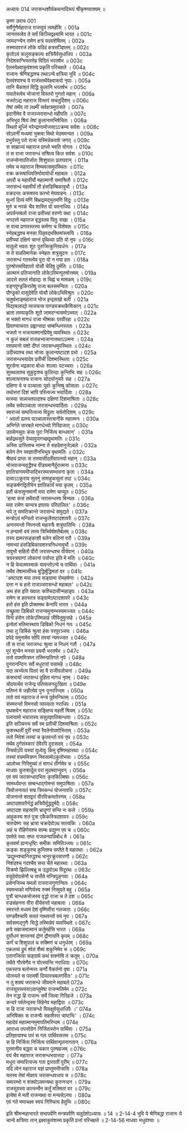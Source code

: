 अध्यायः 014
जरासन्धशौर्यकथनादिरूपं श्रीकृष्णवाक्यम् ॥
	
कृष्ण उवाच 	001  
सर्वैर्गुणैर्महाराज राजसूयं त्वमर्हसि ।	001a  
जानतस्त्वेव ते सर्वं किञ्चिद्वक्ष्यामि भारत ॥	001c  
जामदग्न्येन रामेण क्षत्रं यदवशेषितम् ।	002a  
तस्मादवरजं लोके यदिदं क्षत्रसञ्ज्ञितम् ॥	002c  
कृतोऽयं कलुसङ्कल्पः क्षत्रियैर्वसुधाधिप ।	003a  
निदेशवाग्भिस्तत्तेह विदितं भरतर्षभ ॥	003c  
ऐलस्येक्ष्वाकुवंशस्य प्रकृतिं परिचक्षते ।	004a  
राजानः श्रेणिबद्धाश्च तथाऽन्ये क्षत्रिया भुवि ॥	004c  
ऐलवंश्याश्च ये राजंस्तथैवेक्ष्वाकवो नृपाः ।	005a  
तानि चैकशतं विद्धि कुलानि भरतर्षभ ॥	005c  
ययातेस्त्वेव भोजानां विस्तरो गुणतो महान् ।	006a  
भजतेऽद्य महाराज विस्तरं सचतुर्दिशम् ॥	006c  
तेषां तथैव तां लक्ष्मीं सर्वक्षत्रमुपासते ।	007a  
इदानीमेव वै राजञ्जरासन्धो महीपतिः ॥	007c  
अभिभूय श्रियं तेषां कुलानामभिषेचितः ।	008a  
स्थितो मूर्ध्नि नरेन्द्राणामोजसाऽऽक्रम्य सर्वशः ॥	008c  
सोऽवनीं मध्यमां भुक्त्वा मिथो भेदममन्यत ।	009a  
प्रभुर्यस्तु परो राजा यस्मिन्नेकवशे जगत् ॥	009c  
स साम्राज्यं महाराज प्राप्तो भवति योगतः ।	010a  
तं स राजा जरासन्धं संश्रित्य किल सर्वशः ॥	010c  
राजन्सेनापतिर्जातः शिशुपालः प्रतापवान् ।	011a  
तमेव च महाराज शिष्यवत्समुपस्थितः ॥	011c  
वक्रः करूषाधिपतिर्मायायोधी महाबलः ।	012a  
अपरौ च महावीर्यौ महात्मानौ समाश्रितौ ॥	012c  
जरासन्धं महावीर्यं तौ हंसडिम्बिकावुभौ ।	013a  
वक्रदन्तः करूषस्य करभो मेघवाहनः ।	013c  
मूर्ध्ना दिव्यं मणिं बिभ्रद्यमद्भुतमणिं विदुः ॥	013e  
मुरुं च नरकं चैव शास्ति यो यवनाधिपः ।	014a  
अपर्यन्तबलो राजा प्रतीच्यां वरुणो यथा ॥	014c  
भगदत्तो महाराज वृद्धस्तव पितुः सखा ।	015a  
स वाचा प्रणतस्तस्य कर्मणा च विशेषतः ॥	015c  
स्नेहबद्धश्च मनसा पितृवद्भक्तिमांस्त्वयि ।	016a  
प्रतीच्यां दक्षिणं चान्तं पृथिव्याः प्रति यो नृपः ॥	016c  
मातुलो भवतः शूरः पुरुजित्कुन्तिवर्धनः ।	017a  
स ते सन्नतिमानेकः स्नेहतः शत्रुसूदनः ॥	017c  
जरासन्धं गतस्त्वेव पुरा यो न मया हतः ।	018a  
पुरुषोत्तमविज्ञातो योसौ चेदिषु दुर्मतिः ॥	018c  
आत्मानं प्रतिजानाति लोकेऽस्मिन्पुरुषोत्तमम् ।	019a  
आदत्ते सततं मोहाद्यः स चिह्नं च मामकम् ॥	019c  
वङ्गपुण्ड्रकिरातेषु राजा बलसमन्वितः ।	020a  
पौण्ड्रको वासुदेवेति योसौ लोकेऽभिविश्रुतः ॥	020c  
चतुर्थभाङ्महाराज भोज इन्द्रसखो बली ।	021a  
विद्याबलाद्यो व्यजयत्स पाण्ड्यक्रथकैशिकान् ॥	021c  
भ्राता तस्याकृतिः शूरो जामदग्न्यसमोऽभवत् ।	022a  
स भक्तो मागधं राजा भीष्मकः परवीरहा ॥	022c  
प्रियाण्याचरतः प्रह्वान्सदा सम्बन्धिनस्ततः ।	023a  
भजतो न भजत्यस्मानप्रियेषु व्यवस्थितः ॥	023c  
न कुलं सबलं राजन्नभ्यजानात्तथाऽऽत्मनः ।	024a  
पश्यमानो यशो दीप्तं जरासन्धमुपस्थितः ॥	024c  
उदीच्याश्च तथा भोजाः कुलान्यष्टादश प्रभो ।	025a  
जरासन्धभयादेव प्रतीचीं दिशमास्थिताः ॥	025c  
शूरसेना भद्रकारा बोधाः शाल्वाः पटच्चराः ।	026a  
सुस्थलाश्च सुकुट्टाश्च कुलिन्दाः कुन्तिभिः सह ॥	026c  
शाल्वायनाश्च राजानः सोदर्यानुचरैः सह ।	027a  
दक्षिणा ये च पञ्चालाः पूर्वाः कुन्तिषु कोसलाः ॥	027c  
तथोत्तरां दिशं चापि परित्यज्य भयार्दिताः ।	028a  
मत्स्याः सन्न्यस्तपादाश्च दक्षिणां दिशमाश्रिताः ॥	028c  
तथैव सर्वपञ्चाला जरासन्धभयार्दिताः ।	029a  
स्वराज्यं सम्परित्यज्य विद्रुताः सर्वतोदिशम् ॥	029c  
\' अग्रतो ह्यस्य पाञ्चालास्तत्रानीके महात्मनः ।	030a  
अनिर्गते सारबले मागधेभ्यो गिरिव्रजात् ॥	030c  
उग्रसेनसुतः कंसः पुरा निर्जित्य बान्धवान्\' ।	031a  
बार्हद्रथसुते देव्यावुपागच्छद्वृथामतिः ॥	031c  
अस्तिः प्रास्तिश्च नाम्ना ते सहदेवानुजेऽबले ।	032a  
बलेन तेन स्वज्ञातीनभिभूय वृथामतिः ॥	032c  
श्रैष्ठ्यं प्राप्तः स तस्यासीदतीवापनयो महान् ।	033a  
भोजराजन्यवृद्धैश्च पीड्यमानैर्दुरात्मना ॥	033c  
ज्ञातित्राणमभीप्सद्भिरस्मत्सम्भावना कृता ।	034a  
दत्वाऽऽक्रूराय सुतनुं तामाहुकसुतां तदा ॥	034c  
सङ्कर्षणद्वितीयेन ज्ञातिकार्यं मया कृतम् ।	035a  
हतौ कंससुनामानौ मया रामेण चाप्युत ॥	035c  
\'हत्वा कंसं तथैवादौ जरासन्धस्य बिभ्यतः ।	036a  
मया रामेण चान्यत्र ज्ञातयः परिपालितः\' ॥	036c  
भये तु समतिक्रान्ते जरासन्धे समुद्यते ।	037a  
मन्त्रोऽयं मन्त्रितो राजन्कुलैरष्टादशावरैः ॥	037c  
अनारमन्तो निघ्नन्तो महास्त्रैः शत्रुघातिभिः ।	038a  
न हन्यामो वयं तस्य त्रिभिर्वर्षशतैर्बलम् ॥	038c  
तस्य ह्यमरसङ्काशौ बलेन बलिनां वरौ ।	039a  
नामभ्यां हंसडिबिकावशस्त्रनिधनावुभौ ॥	039c  
तावुभौ सहितौ वीरौ जरासन्धश्च वीर्यवान् ।	040a  
त्रयस्त्रयाणां लोकानां पर्याप्ता इति मे मतिः ॥	040c  
न हि केवलमस्माकं यावन्तोऽन्ये च पार्थिवाः ।	041a  
तथैव तेषामासीच्च बुद्धिर्बुद्धिमतां वर ॥	041c  
\'अष्टादश मया तस्य सङ्ग्रामा रोमहर्षणाः ।	042a  
दत्ता न च हतो राजञ्जरासन्धो महाबलः\' ॥	042c  
अथ हंस इति ख्यातः कश्चिदासीन्महान्नृपः ।	043a  
रामेण स हतस्तत्र सङ्ग्रामेऽष्टादशावरे ॥	043c  
हतो हंस इति प्रोक्तमथ केनापि भारत ।	044a  
तच्छ्रुत्वा डिबिको राजन्यमुनाम्भस्यमज्जत ॥	044c  
विना हंसेन लोकेऽस्मिन्नाहं जीवितुमुत्सहे ।	045a  
इत्येतां मतिमास्थाय डिबिको निधनं गतः ॥	045c  
तथा तु डिबिकं श्रुत्वा हंसः परपुरञ्जयः ।	046a  
प्रपेदे यमुनामेव सोपि तस्यां न्यमज्जत ॥	046c  
तौ स राजा जराजन्धः श्रुत्वा च निधनं गतौ ।	047a  
पुरं शून्येन मनसा प्रययौ भरतर्षभ ॥	047c  
ततो वयममित्रघ्न तस्मिन्प्रतिगते नृपे ।	048a  
पुनरानन्दिनः सर्वे मधुरायां वसामहे ॥	048c  
यदा त्वभ्येत्य पितरं सा वै राजीवलोचना ।	049a  
कंसभार्या जरासन्धं दुहिता मागधं नृपम् ।	049c  
चोदयत्येव राजेन्द्र पतिव्यसनदुःखिता ॥	049e  
पतिघ्नं मे जहीत्येवं पुनः पुनररिन्दम ।	050a  
ततो वयं महाराज तं मन्त्रं पूर्वमन्त्रितम् ॥	050c  
संस्मरन्तो विमनसो व्यपयाता नराधिप ।	051a  
पृथक्त्वेन महाराज सङ्क्षिप्य महतीं श्रियम् ॥	051c  
पलायामो भयात्तस्य ससुतज्ञातिबान्धवाः ।	052a  
इति सञ्चिन्त्य सर्वे स्म प्रतीचीं दिशमाश्रिताः ॥	052c  
कुशस्थलीं पुरीं रम्यां रैवतेनोपशोभिताम् ।	053a  
ततो निवेशं तस्यां च कृतवन्तो वयं नृप ॥	053c  
तथैव दुर्गसंस्कारं देवैरपि दुरासदम् ।	054a  
स्त्रियोऽपि यस्यां युध्येयुः किमु वृष्णिमहारथाः ॥	054c  
तस्यां वयममित्रघ्न निवसामोऽकुतोभयाः ।	055a  
आलोच्य गिरिमुख्यं तं मागधं तीर्णमेव च ॥	055c  
माधवाः कुरुशार्दूल परां मुदमवाप्नुवन् ।	056a  
एवं वयं जरासन्धादभितः कृतकिल्बिषाः ॥	056c  
सामर्थ्यवन्तः सम्बन्धाद्गोमन्तं समुपाश्रिताः ।	057a  
त्रियोजनायतं सद्म त्रिस्कन्धं योजनावधि ॥	057c  
योजनान्ते शतद्वारं वीरविक्रमतोरणम् ।	058a  
अष्टादशावरैर्नद्धं क्षत्रियैर्युद्धदुर्मदैः ॥	058c  
अष्टादश सहस्राणि भ्रातॄणां सन्ति नः कले ।	059a  
आहुकस्य शतं पुत्रा एकैकस्त्रिदशावरः ॥	059c  
चारुदेष्णः सह भ्रात्रा चक्रदेवोऽथ सात्यकिः ।	060a  
अहं च रौहिणेयश्च साम्बः प्रद्युम्न एव च ॥	060c  
एवमेते रथाः सप्त राजन्नन्यान्निबोध मे ।	061a  
कृतवर्मा ह्यनाधृष्टिः समीकः समितिञ्जयः ॥	061c  
कङ्कः शङ्कुश्च कुन्तिश्च सप्तैते वै महारथाः ।	062a  
\'प्रद्युम्नश्चानिरुद्धश्च भानुरक्रूरसारणौ ॥	062c  
निशठश्च गदश्चैव सप्त चैते महारथाः ।	063a  
विक्रमो झिल्लिबभ्रू च उद्धवोऽथ विदूरथः ॥	063c  
वसुदेवोग्रसेनौ च सप्तैते मन्त्रिपुङ्गवाः ।	064a  
प्रसेनजिच्च यमलो राजराजगुणान्वितः ॥	064c  
स्यमन्तको मणिर्यस्य रुक्मं निस्रुवते बहु ।	065a  
पुत्रौ चान्धकभोजस्य वृद्धो राजा च ते दश ॥	065c  
वज्रसंहनना वीरा वीर्यवन्तो महाबलाः ।	066a  
स्मरन्तो मध्यमं देशं वृष्णिवीरा गतज्वराः ॥	066c  
पाण्डवैश्चापि सततं नाथवन्तो वयं नृप ।	067a  
सर्वसम्पद्गुणैः सिद्धे तस्मिन्नेवं व्यवस्थिते ॥	067c  
क्षत्रे सम्राजमात्मानं कर्तुमर्हसि भारत ।	068a  
दुर्योधनं शान्तनवं द्रोणं द्रौणायनिं कृपम् ॥	068c  
कर्णं च शिशुपालं च रुक्मिणं च धनुर्धरम् ।	069a  
एकलव्यं द्रुमं श्वेतं शैब्यं शकुनिमेव च ॥	069c  
एतानजित्वा सङ्ग्रामे कथं शक्नोषि तं क्रतुम् ।	070a  
तथैते गौरवेणैव न योत्स्यन्ति नराधिपाः ॥	070c  
एकस्तत्र बलोन्मत्तः कर्णो वैकर्तनो वृषा ।	071a  
योत्स्यते स परामर्षी दिव्यास्त्रबलगर्वितः\' ॥	071c  
न तु शक्यं जरासन्धे जीवमाने महाबले	072a  
राजसूयस्त्वयाऽवाप्तुमेषा राजन्मतिर्मम ॥	072c  
तेन रुद्धा हि राजानः सर्वे जित्वा गिरिव्रजे ।	073a  
कन्दरे पर्वतेन्द्रस्य सिंहेनेव महाद्विपाः ॥	073c  
स हि राजा जरासन्धो यियक्षुर्वसुधाधिपैः ।\'	074a  
अभिषिक्तः स राजन्यैः सहस्रैरुत चाष्टभिः\' ।	074c  
महादेवं महात्मानमुमापतिमरिन्दम ॥	074e  
आराध्य तपसोग्रेण निर्जितास्तेन पार्थिवाः ।	075a  
प्रतिज्ञायाश्च पारं स गतः पार्थिवसत्तम ॥	075c  
स हि निर्जित्य निर्जित्य पार्थिवान्पृतनागतान् ।	076a  
पुरमानीय बद्ध्वा च चकार पुरुषव्रजम् ॥	076c  
वयं चैव महाराज जरासन्धभयात्तदा ।	077a  
मधुरा सम्परित्यज्य गता द्वारवतीं पुरीम् ॥	077c  
यदि त्वेनं महाराज यज्ञं प्राप्तुमभीप्ससि ।	078a  
यतस्व तेषां मोक्षाय जरासन्धवधाय च ॥	078c  
समारम्भो न शक्योऽयमन्यथा कुरुनन्दन ।	079a  
राजसूयस्य कार्त्स्न्येन कर्तुं मतिमतां वर ॥	079c  
इत्येषा मे मती राजन्यथा वा मन्यसेऽनघ ।	080a  
एवं गते ममाचक्ष्व स्वयं निश्चित्य हेतुभिः ॥ 	080c  

इति श्रीमन्महाभारते सभापर्वणि मन्त्रपर्वणि चतुर्दशोऽध्यायः ॥ 14 ॥
2-14-4 भुवि ये श्रेणिबद्धा राजानः ये चान्ये क्षत्रियाः तान् इक्ष्वाकुवंशस्य प्रकृतिं प्रजां परिचक्षते ॥ 
2-14-56 माधवाः मधुवंश्याः ॥
